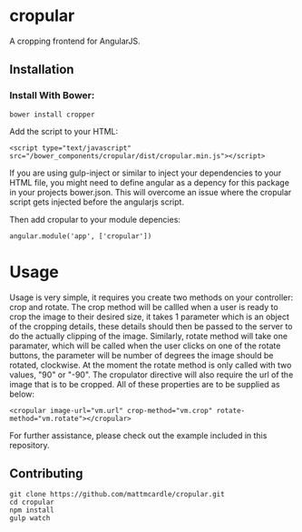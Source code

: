 # cropular
A cropping frontend for AngularJS.

## Installation
### Install With Bower:
    bower install cropper
Add the script to your HTML:

    <script type="text/javascript" src="/bower_components/cropular/dist/cropular.min.js"></script>
        
If you are using gulp-inject or similar to inject your dependencies to your HTML file, you might need to define angular as a depency for this package in your projects bower.json. This will overcome an issue where the cropular script gets injected before the angularjs script.

Then add cropular to your module depencies:
    
    angular.module('app', ['cropular'])

 # Usage
 Usage is very simple, it requires you create two methods on your controller: crop and rotate. The crop method will be callled when a user is ready to crop the image to their desired size, it takes 1 parameter which is an object of the cropping details, these details should then be passed to the server to do the actually clipping of the image. Similarly, rotate method will take one paramater, which will be called when the user clicks on one of the rotate buttons, the parameter will be number of degrees the image should be rotated, clockwise. At the moment the rotate method is only called with two values, "90" or "-90". The cropulator directive will also require the url of the image that is to be cropped. All of these properties are to be supplied as below:
    
    <cropular image-url="vm.url" crop-method="vm.crop" rotate-method="vm.rotate"></cropular>
    
For further assistance, please check out the example included in this repository.

## Contributing
    git clone https://github.com/mattmcardle/cropular.git
    cd cropular
    npm install
    gulp watch